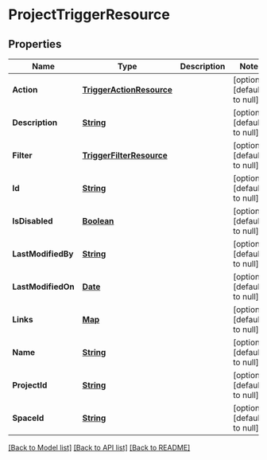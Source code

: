 # ProjectTriggerResource
## Properties

Name | Type | Description | Notes
------------ | ------------- | ------------- | -------------
**Action** | [**TriggerActionResource**](TriggerActionResource.md) |  | [optional] [default to null]
**Description** | [**String**](string.md) |  | [optional] [default to null]
**Filter** | [**TriggerFilterResource**](TriggerFilterResource.md) |  | [optional] [default to null]
**Id** | [**String**](string.md) |  | [optional] [default to null]
**IsDisabled** | [**Boolean**](boolean.md) |  | [optional] [default to null]
**LastModifiedBy** | [**String**](string.md) |  | [optional] [default to null]
**LastModifiedOn** | [**Date**](DateTime.md) |  | [optional] [default to null]
**Links** | [**Map**](string.md) |  | [optional] [default to null]
**Name** | [**String**](string.md) |  | [optional] [default to null]
**ProjectId** | [**String**](string.md) |  | [optional] [default to null]
**SpaceId** | [**String**](string.md) |  | [optional] [default to null]

[[Back to Model list]](../README.md#documentation-for-models) [[Back to API list]](../README.md#documentation-for-api-endpoints) [[Back to README]](../README.md)

